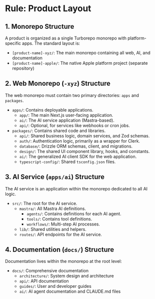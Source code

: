# Rule: Product Layout

## 1. Monorepo Structure
A product is organized as a single Turborepo monorepo with platform-specific apps. The standard layout is:

-   `[product-name]-xyz/`: The main monorepo containing all web, AI, and documentation
-   `[product-name]-apple/`: The native Apple platform project (separate repository)

## 2. Web Monorepo (`-xyz`) Structure
The web monorepo must contain two primary directories: `apps` and `packages`.

-   `apps/`: Contains deployable applications.
    -   `app/`: The main Next.js user-facing application.
    -   `ai/`: The AI service application (Mastra-based).
    -   `api/`: Optional, for services like webhooks or cron jobs.
-   `packages/`: Contains shared code and libraries.
    -   `api/`: Shared business logic, domain services, and Zod schemas.
    -   `auth/`: Authentication logic, primarily as a wrapper for Clerk.
    -   `database/`: Drizzle ORM schemas, client, and migrations.
    -   `design/`: The shared UI component library, hooks, and constants.
    -   `ai/`: The generalized AI client SDK for the web application.
    -   `typescript-config/`: Shared `tsconfig.json` files.

## 3. AI Service (`apps/ai`) Structure
The AI service is an application within the monorepo dedicated to all AI logic.

-   `src/`: The root for the AI service.
    -   `mastra/`: All Mastra AI definitions.
        -   `agents/`: Contains definitions for each AI agent.
        -   `tools/`: Contains tool definitions.
        -   `workflows/`: Multi-step AI processes.
    -   `lib/`: Shared utilities and helpers.
    -   `routes/`: API endpoints for the AI service.

## 4. Documentation (`docs/`) Structure
Documentation lives within the monorepo at the root level:

-   `docs/`: Comprehensive documentation
    -   `architecture/`: System design and architecture
    -   `api/`: API documentation
    -   `guides/`: User and developer guides
    -   `ai/`: AI agent documentation and CLAUDE.md files